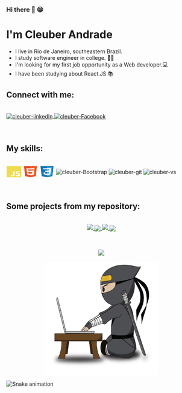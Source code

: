 ### Hi there :vulcan_salute: :grin: 

# I'm Cleuber Andrade 
 
- I live in Rio de Janeiro, southeastern Brazil. 
- I study software engineer in college. :student:
- I'm looking for my first job opportunity as a Web developer.:computer:
- I have been studying about React.JS :books:
 
## Connect with me:
<div><br>
 <a href="https://www.linkedin.com/in/cleuber-andrade-b8955420b/" target="_blank">
   <img align="center" alt="cleuber-linkedIn" height="30" width="40" src="https://cdn.jsdelivr.net/gh/devicons/devicon/icons/linkedin/linkedin-original.svg">
 </a>
 
 <a href="https://www.facebook.com/profile.php?id=100002545407256" target="_blank">
   <img align="center" alt="cleuber-Facebook" height="30" width="40" src="https://cdn.jsdelivr.net/gh/devicons/devicon/icons/facebook/facebook-original.svg">
 </a>
</div><br><br>
 
 
## My skills:
<div style="display: inline_block"><br>
  <img align="center" alt="cleuber-Js" height="30" width="40" src="https://raw.githubusercontent.com/devicons/devicon/master/icons/javascript/javascript-plain.svg">
  <img align="center" alt="cleuber-HTML" height="30" width="40" src="https://raw.githubusercontent.com/devicons/devicon/master/icons/html5/html5-original.svg">
  <img align="center" alt="cleuber-CSS" height="30" width="40" src="https://raw.githubusercontent.com/devicons/devicon/master/icons/css3/css3-original.svg">
  <img align="center" alt="cleuber-Bootstrap" height="30" width="40" src="https://cdn.jsdelivr.net/gh/devicons/devicon/icons/bootstrap/bootstrap-plain.svg"> 
  <img align="center" alt="cleuber-git" height="30" width="40" src="https://cdn.jsdelivr.net/gh/devicons/devicon/icons/git/git-original.svg"> 
  <img align="center" alt="cleuber-vs" height="30" width="40" src="https://cdn.jsdelivr.net/gh/devicons/devicon/icons/vscode/vscode-original.svg">   
</div><br><br>

## Some projects from my repository:
<div align="center"><br>
  <a href="https://github.com/cleuber-andrade/projeto_Kami">
    <img align="end" src="https://github-readme-stats.vercel.app/api/pin/?username=cleuber-andrade&repo=projeto_Kami&theme=merko"/>
  </a>

  <a href="https://github.com/cleuber-andrade/projeto_mata_mosquito">
    <img align="center" src="https://github-readme-stats.vercel.app/api/pin/?username=cleuber-andrade&repo=projeto_mata_mosquito&theme=merko" />
  </a>

  <a href="https://github.com/cleuber-andrade/projeto_Finnas">
    <img align="end" src="https://github-readme-stats.vercel.app/api/pin/?username=cleuber-andrade&repo=projeto_Finnas&theme=merko" />
  </a>

  <a href="https://github.com/cleuber-andrade/agendamento_consultorio">
    <img align="center" src="https://github-readme-stats.vercel.app/api/pin/?username=cleuber-andrade&repo=agendamento_consultorio&theme=merko" />
  </a>
</div><br><br>


<p align="center"> <img src="https://github-readme-stats.vercel.app/api?username=cleuber-andrade&show_icons=true&theme=merko" />
 <p align="center"> <img align="center" height="300" width="300" src="ninja.png"/>



![Snake animation](https://github.com/cleuber-andrade/cleuber-andrade/blob/output/github-contribution-grid-snake.svg)
  
